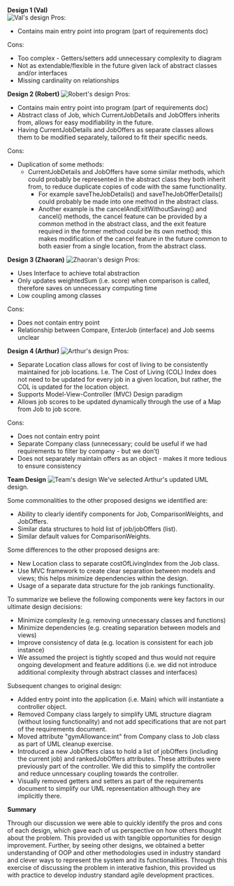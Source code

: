 
**Design 1 (Val)**  
![Val's design](./images/vpintea3-design.png)
Pros:
* Contains main entry point into program (part of requirements doc)

Cons:
* Too complex - Getters/setters add unnecessary complexity to diagram
* Not as extendable/flexible in the future given lack of abstract classes and/or interfaces
* Missing cardinality on relationships


**Design 2 (Robert)**
![Robert's design](./images/raames3-design.png)
Pros:
* Contains main entry point into program (part of requirements doc)
* Abstract class of Job, which CurrentJobDetails and JobOffers inherits from, allows for easy modifiability in the future.
* Having CurrentJobDetails and JobOffers as separate classes allows them to be modified separately, tailored to fit their specific needs.

Cons:
* Duplication of some methods:  
  * CurrentJobDetails and JobOffers have some similar methods, which could probably be represented in the abstract class they both inherit from, to reduce duplicate copies of code with the same functionality. 
    * For example saveTheJobDetails() and saveTheJobOfferDetails() could probably be made into one method in the abstract class.  
    * Another example is the cancelAndExitWithoutSaving() and cancel() methods, the cancel feature can be provided by a common method in the abstract class, and the exit feature required in the former method could be its own method; this makes modification of the cancel feature in the future common to both easier from a single location, from the abstract class. 


**Design 3 (Zhaoran)**
![Zhaoran's design](./images/zyang625-design.png)
Pros:
* Uses Interface to achieve total abstraction
* Only updates weightedSum (i.e. score) when comparison is called, therefore saves on unnecessary computing time
* Low coupling among classes

Cons:
* Does not contain entry point
* Relationship between Compare, EnterJob (interface) and Job seems unclear


**Design 4 (Arthur)**
![Arthur's design](./images/alacey7-design.PNG)
Pros:
* Separate Location class allows for cost of living to be consistently maintained for job locations. I.e. The Cost of Living (COL) Index does not need to be updated for every job in a given location, but rather, the COL is updated for the location object.
* Supports Model-View-Controller (MVC) Design paradigm 
* Allows job scores to be updated dynamically through the use of a Map from Job to job score.

Cons:
* Does not contain entry point
* Separate Company class (unnecessary; could be useful if we had requirements to filter by company - but we don’t)
* Does not separately maintain offers as an object - makes it more tedious to ensure consistency


**Team Design**
![Team's design](./images/team-design.png)
We've selected Arthur's updated UML design.  

Some commonalities to the other proposed designs we identified are:  
* Ability to clearly identify components for Job, ComparisonWeights, and JobOffers.  
* Similar data structures to hold list of job/jobOffers (list). 
* Similar default values for ComparisonWeights. 

Some differences to the other proposed designs are:  
* New Location class to separate costOfLivingIndex from the Job class. 
* Use MVC framework to create clear separation between models and views; this helps minimize dependencies within the design. 
* Usage of a separate data structure for the job rankings functionality. 

To summarize we believe the following components were key factors in our ultimate design decisions:
* Minimize complexity (e.g. removing unnecessary classes and functions)
* Minimize dependencies (e.g. creating separation between models and views)
* Improve consistency of data (e.g. location is consistent for each job instance)
* We assumed the project is tightly scoped and thus would not require ongoing development and feature additions (i.e. we did not introduce additional complexity through abstract classes and interfaces)


Subsequent changes to original design:  
* Added entry point into the application (i.e. Main) which will instantiate a controller object.
* Removed Company class largely to simplify UML structure diagram (without losing functionality) and not add specifications that are not part of the requirements document. 
* Moved attribute "gymAllowance:int" from Company class to Job class as part of UML cleanup exercise.
* Introduced a new JobOffers class to hold a list of jobOffers (including the current job) and rankedJobOffers attributes. These attributes  were previously part of the controller. We did this to simplify the controller and reduce unncessary coupling towards the controller.
* Visually removed getters and setters as part of the requirements document to simplify our UML representation although they are implicitly there.


**Summary**  

Through our discussion we were able to quickly identify the pros and cons of each design, which gave each of us perspective on how others thought about the problem. This provided us with tangible opportunities for design improvement. Further, by seeing other designs, we obtained a better understanding of OOP and other methodologies used in industry standard and clever ways to represent the system and its functionalities. Through this exercise of discussing the problem in interative fashion, this provided us with practice to develop industry standard agile development practices.


